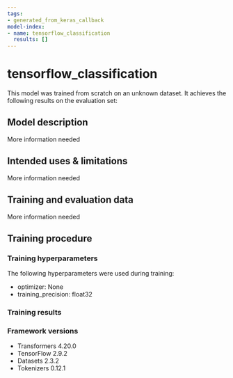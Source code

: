 ```yaml
---
tags:
- generated_from_keras_callback
model-index:
- name: tensorflow_classification
  results: []
---
```


<!-- This model card has been generated automatically according to the information Keras had access to. You should
probably proofread and complete it, then remove this comment. -->

# tensorflow_classification

This model was trained from scratch on an unknown dataset.
It achieves the following results on the evaluation set:


## Model description

More information needed

## Intended uses & limitations

More information needed

## Training and evaluation data

More information needed

## Training procedure

### Training hyperparameters

The following hyperparameters were used during training:
- optimizer: None
- training_precision: float32

### Training results



### Framework versions

- Transformers 4.20.0
- TensorFlow 2.9.2
- Datasets 2.3.2
- Tokenizers 0.12.1

